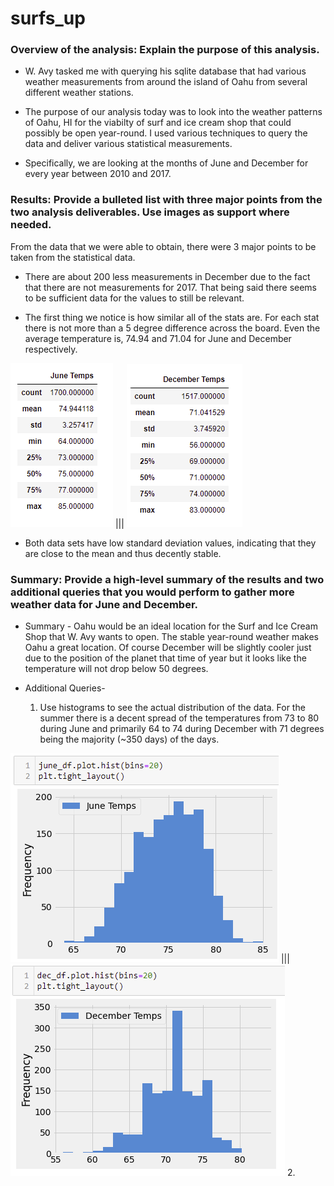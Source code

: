 # surfs_up

### Overview of the analysis: Explain the purpose of this analysis.
-  W. Avy tasked me with querying his sqlite database that had various weather measurements from around the island of Oahu from several different weather stations.

- The purpose of our analysis today was to look into the weather patterns of Oahu, HI for the viabilty of surf and ice cream shop that could possibly be open year-round. I used various techniques to query the data and deliver various statistical measurements.

- Specifically, we are looking at the months of June and December for every year between 2010 and 2017.

### Results: Provide a bulleted list with three major points from the two analysis deliverables. Use images as support where needed.
From the data that we were able to obtain, there were 3 major points to be taken from the statistical data.

* There are about 200 less measurements in December due to the fact that there are not measurements for 2017. That being said there seems to be sufficient data for the values to still be relevant.

* The first thing we notice is how similar all of the stats are. For each stat there is not more than a 5 degree difference across the board. Even the average temperature is, 74.94 and 71.04 for June and December respectively. 

![june](june.png) |||  ![dec](dec.png)

* Both data sets have low standard deviation values, indicating that they are close to the mean and thus decently stable.

### Summary: Provide a high-level summary of the results and two additional queries that you would perform to gather more weather data for June and December.
- Summary - Oahu would be an ideal location for the Surf and Ice Cream Shop that W. Avy wants to open. The stable year-round weather makes Oahu a great location. Of course December will be slightly cooler just due to the position of the planet that time of year but it looks like the temperature will not drop below 50 degrees.

- Additional Queries-
    1. Use histograms to see the actual distribution of the data. For the summer there is a decent spread of the temperatures from 73 to 80 during June and primarily 64 to 74 during December with 71 degrees being the majority (~350 days) of the days.
    
![junehist](june_hist.png) ||| ![dechist](dec_hist.png)
    2.
